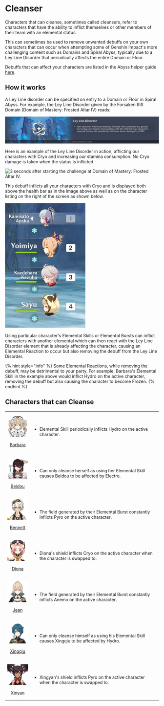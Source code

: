 # Cleanser

Characters that can cleanse, sometimes called cleansers, refer to characters that have the ability to inflict themselves or other members of their team with an elemental status.

This can sometimes be used to remove unwanted debuffs on your own characters that can occur when attempting some of Genshin Impact's more challenging content such as Domains and Spiral Abyss, typically due to a Ley Line Disorder that periodically affects the entire Domain or Floor.

Debuffs that can affect your characters are listed in the Abyss helper guide [here](https://genshinhelper.gitbook.io/abyss/mechanics/debuffs).

## How it works

A Ley Line disorder can be specified on entry to a Domain or Floor in Spiral Abyss. For example, the Ley Line Disorder given by the Forsaken Rift Domain (Domain of Mastery: Frosted Altar IV) reads:

![](../../.gitbook/assets/cleanse_disorder-copy.png)

Here is an example of the Ley Line Disorder in action, afflicting our characters with Cryo and increasing our stamina consumption. No Cryo damage is taken when the status is inflicted.

![3 seconds after starting the challenge at Domain of Mastery: Frosted Altar IV.](../../.gitbook/assets/cleanse_cryo_leyline_disorder.gif)

This debuff inflicts all your characters with Cryo and is displayed both above the health bar as in the image above as well as on the character listing on the right of the screen as shown below.

![All team members being affected by the Ley Line Disorder.](../../.gitbook/assets/cleanse_party.png)

Using particular character's Elemental Skills or Elemental Bursts can inflict characters with another elemental which can then react with the Ley Line Disorder element that is already affecting the character, causing an Elemental Reaction to occur but also removing the debuff from the Ley Line Disorder.

{% hint style="info" %}
Some Elemental Reactions, while removing the debuff, may be detrimental to your party. For example, Barbara's Elemental Skill in the example above would inflict Hydro on the active character, removing the debuff but also causing the character to become Frozen.
{% endhint %}

## Characters that can Cleanse

|                                                                                                                                                                                         |                                                                                                                   |
| :-------------------------------------------------------------------------------------------------------------------------------------------------------------------------------------: | ----------------------------------------------------------------------------------------------------------------- |
| <p><a href="../../characters/hydro/barbara.md"><img src="../../.gitbook/assets/ui_avataricon_barbara.png" alt=""></a></p><p><a href="../../characters/hydro/barbara.md">Barbara</a></p> | <ul><li>Elemental Skill periodically inflicts Hydro on the active character.</li></ul>                            |
| <p><a href="../../characters/electro/beidou.md"><img src="../../.gitbook/assets/ui_avataricon_beidou.png" alt=""></a></p><p><a href="../../characters/electro/beidou.md">Beidou</a></p> | <ul><li>Can only cleanse herself as using her Elemental Skill causes Beidou to be affected by Electro.</li></ul>  |
|  <p><a href="../../characters/pyro/bennett.md"><img src="../../.gitbook/assets/ui_avataricon_bennett.png" alt=""></a></p><p><a href="../../characters/pyro/bennett.md">Bennett</a></p>  | <ul><li>The field generated by their Elemental Burst constantly inflicts Pyro on the active character.</li></ul>  |
|      <p><a href="../../characters/cryo/diona.md"><img src="../../.gitbook/assets/ui_avataricon_diona.png" alt=""></a></p><p><a href="../../characters/cryo/diona.md">Diona</a></p>      | <ul><li>Diona's shield inflicts Cryo on the active character when the character is swapped to.</li></ul>          |
|       <p><a href="../../characters/anemo/jean.md"><img src="../../.gitbook/assets/ui_avataricon_jean.png" alt=""></a></p><p><a href="../../characters/anemo/jean.md">Jean</a></p>       | <ul><li>The field generated by their Elemental Burst constantly inflicts Anemo on the active character.</li></ul> |
| <p><a href="../../characters/hydro/xingqiu.md"><img src="../../.gitbook/assets/ui_avataricon_xingqiu.png" alt=""></a></p><p><a href="../../characters/hydro/xingqiu.md">Xingqiu</a></p> | <ul><li>Can only cleanse himself as using his Elemental Skill causes Xingqiu to be affected by Hydro.</li></ul>   |
|    <p><a href="../../characters/pyro/xinyan.md"><img src="../../.gitbook/assets/ui_avataricon_xinyan.png" alt=""></a></p><p><a href="../../characters/pyro/xinyan.md">Xinyan</a></p>    | <ul><li>Xingyan's shield inflicts Pyro on the active character when the character is swapped to.</li></ul>        |
